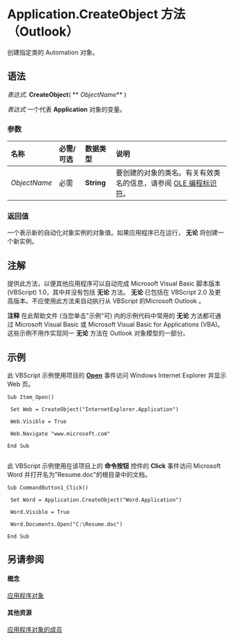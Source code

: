 
# Application.CreateObject 方法 （Outlook）

创建指定类的 Automation 对象。


## 语法

 _表达式_. **CreateObject**( ** _ObjectName_** )

 _表达式_ 一个代表 **Application** 对象的变量。


### 参数



|**名称**|**必需/可选**|**数据类型**|**说明**|
|:-----|:-----|:-----|:-----|
| _ObjectName_|必需|**String**|要创建的对象的类名。有关有效类名的信息，请参阅 [OLE 编程标识符](http://msdn.microsoft.com/library/4dc61073-a674-b786-418e-60b46c79d0c6%28Office.15%29.aspx)。|

### 返回值

一个表示新的自动化对象实例的对象值。如果应用程序已在运行， **无论** 将创建一个新实例。


## 注解

提供此方法，以便其他应用程序可以自动完成 Microsoft Visual Basic 脚本版本 (VBScript) 1.0，其中并没有包括 **无论** 方法。 **无论** 已包括在 VBScript 2.0 及更高版本。不应使用此方法来自动执行从 VBScript 的Microsoft Outlook 。


 **注释**  在此帮助文件 (当您单击"示例"可) 内的示例代码中常用的 **无论** 方法都可通过 Microsoft Visual Basic 或 Microsoft Visual Basic for Applications (VBA)。这些示例不用作实现同一 **无论** 方法在 Outlook 对象模型的一部分。


## 示例

此 VBScript 示例使用项目的 **[Open](656c16f7-d561-a8f7-e859-9ac24f357769.md)** 事件访问 Windows Internet Explorer 并显示 Web 页。


```
Sub Item_Open() 
 
 Set Web = CreateObject("InternetExplorer.Application") 
 
 Web.Visible = True 
 
 Web.Navigate "www.microsoft.com" 
 
End Sub 
 

```

此 VBScript 示例使用在该项目上的 **命令按钮** 控件的 **Click** 事件访问 Microsoft Word 并打开名为"Resume.doc"的根目录中的文档。




```
Sub CommandButton1_Click() 
 
 Set Word = Application.CreateObject("Word.Application") 
 
 Word.Visible = True 
 
 Word.Documents.Open("C:\Resume.doc") 
 
End Sub
```


## 另请参阅


#### 概念


[应用程序对象](797003e7-ecd1-eccb-eaaf-32d6ddde8348.md)
#### 其他资源


[应用程序对象的成员](3519c89c-2353-85ee-7ddc-62e5dd85a8e7.md)
